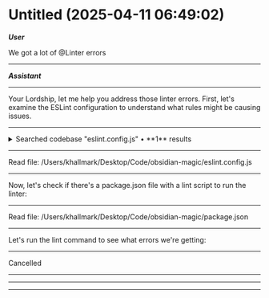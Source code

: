 <!-- Generated by SpecStory -->

# Untitled (2025-04-11 06:49:02)

_**User**_

We got a lot of @Linter errors 

---

_**Assistant**_



---

Your Lordship, let me help you address those linter errors. First, let's examine the ESLint configuration to understand what rules might be causing issues.

---

<details>
            <summary>Searched codebase "eslint.config.js" • **1** results</summary>
        
| File |
|------|
| `undefined` |

</details>

---

Read file: /Users/khallmark/Desktop/Code/obsidian-magic/eslint.config.js

---

Now, let's check if there's a package.json file with a lint script to run the linter:

---

Read file: /Users/khallmark/Desktop/Code/obsidian-magic/package.json

---

Let's run the lint command to see what errors we're getting:

---

Cancelled

---



---



---

